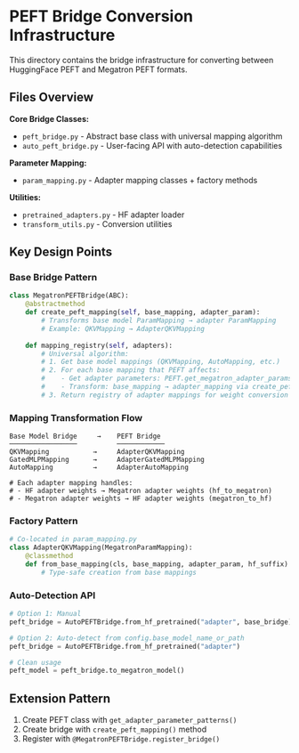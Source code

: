 # PEFT Bridge Conversion Infrastructure

This directory contains the bridge infrastructure for converting between HuggingFace PEFT and Megatron PEFT formats.

## Files Overview

**Core Bridge Classes:**
- `peft_bridge.py` - Abstract base class with universal mapping algorithm
- `auto_peft_bridge.py` - User-facing API with auto-detection capabilities

**Parameter Mapping:**
- `param_mapping.py` - Adapter mapping classes + factory methods

**Utilities:**
- `pretrained_adapters.py` - HF adapter loader
- `transform_utils.py` - Conversion utilities

## Key Design Points

### Base Bridge Pattern
```python
class MegatronPEFTBridge(ABC):
    @abstractmethod
    def create_peft_mapping(self, base_mapping, adapter_param):
        # Transforms base model ParamMapping → adapter ParamMapping
        # Example: QKVMapping → AdapterQKVMapping
        
    def mapping_registry(self, adapters):
        # Universal algorithm:
        # 1. Get base model mappings (QKVMapping, AutoMapping, etc.)
        # 2. For each base mapping that PEFT affects:
        #    - Get adapter parameters: PEFT.get_megatron_adapter_params()
        #    - Transform: base_mapping → adapter_mapping via create_peft_mapping()
        # 3. Return registry of adapter mappings for weight conversion
```

### Mapping Transformation Flow
```
Base Model Bridge     →    PEFT Bridge
─────────────────          ────────────
QKVMapping           →     AdapterQKVMapping
GatedMLPMapping      →     AdapterGatedMLPMapping
AutoMapping          →     AdapterAutoMapping

# Each adapter mapping handles:
# - HF adapter weights → Megatron adapter weights (hf_to_megatron)
# - Megatron adapter weights → HF adapter weights (megatron_to_hf)
```

### Factory Pattern
```python
# Co-located in param_mapping.py
class AdapterQKVMapping(MegatronParamMapping):
    @classmethod
    def from_base_mapping(cls, base_mapping, adapter_param, hf_suffix):
        # Type-safe creation from base mappings
```

### Auto-Detection API
```python
# Option 1: Manual
peft_bridge = AutoPEFTBridge.from_hf_pretrained("adapter", base_bridge)

# Option 2: Auto-detect from config.base_model_name_or_path  
peft_bridge = AutoPEFTBridge.from_hf_pretrained("adapter")

# Clean usage
peft_model = peft_bridge.to_megatron_model()
```

## Extension Pattern
1. Create PEFT class with `get_adapter_parameter_patterns()`
2. Create bridge with `create_peft_mapping()` method
3. Register with `@MegatronPEFTBridge.register_bridge()`